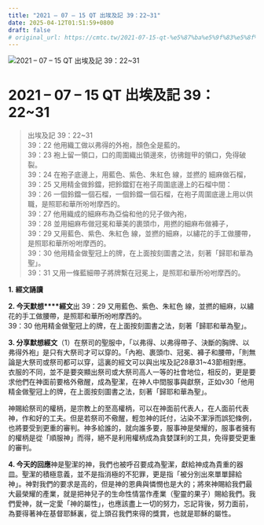 ```yaml
---
title: "2021 – 07 – 15 QT 出埃及記 39：22~31"
date: 2025-04-12T01:51:59+0800
draft: false
# original_url: https://cmtc.tw/2021-07-15-qt-%e5%87%ba%e5%9f%83%e5%8f%8a%e8%a8%98-39%ef%bc%9a2231
---
```


![2021 – 07 – 15 QT 出埃及記 39：22\~31](/images/qt.jpg   "2021 – 07 – 15 QT 出埃及記 39：22\~31")

# 2021 – 07 – 15 QT 出埃及記 39：22\~31

> 出埃及記 39：22\~31  
> 39：22 他用織工做以弗得的外袍，顏色全是藍的。  
> 39：23 袍上留一領口，口的周圍織出領邊來，彷彿鎧甲的領口，免得破裂。  
> 39：24 在袍子底邊上，用藍色、紫色、朱紅色 線，並撚的 細麻做石榴，  
> 39：25 又用精金做鈴鐺，把鈴鐺釘在袍子周圍底邊上的石榴中間：  
> 39：26 一個鈴鐺一個石榴，一個鈴鐺一個石榴，在袍子周圍底邊上用以供職，是照耶和華所吩咐摩西的。  
> 39：27 他用織成的細麻布為亞倫和他的兒子做內袍，  
> 39：28 並用細麻布做冠冕和華美的裹頭巾，用撚的細麻布做褲子，  
> 39：29 又用藍色、紫色、朱紅色 線，並撚的細麻，以繡花的手工做腰帶，是照耶和華所吩咐摩西的。  
> 39：30 他用精金做聖冠上的牌，在上面按刻圖書之法，刻著「歸耶和華為聖」。  
> 39：31 又用一條藍細帶子將牌繫在冠冕上，是照耶和華所吩咐摩西的。

**1.** **經文誦讀**

**2. 今天默想****經文**出 39：29 又用藍色、紫色、朱紅色 線，並撚的細麻，以繡花的手工做腰帶，是照耶和華所吩咐摩西的。  
39：30 他用精金做聖冠上的牌，在上面按刻圖書之法，刻著「歸耶和華為聖」。

**3. 分享默想經文**（1）在祭司的聖服中，「以弗得、以弗得帶子、決斷的胸牌、以弗得外袍」是只有大祭司才可以穿的。「內袍、裹頭巾、冠冕、褲子和腰帶，「則無論是大祭司或祭司都可以穿，這裏的經文可以與出埃及記28章31\~43節相對應。衣服的不同，並不是要突顯出祭司或大祭司高人一等的社會地位，相反的，更是要求他們在神面前要格外儆醒，成為聖潔，在神人中間服事與獻祭，正如v30「他用精金做聖冠上的牌，在上面按刻圖書之法，刻著「歸耶和華為聖」。

神賜給祭司的權柄，是宗教上的至高權柄，可以在神面前代表人，在人面前代表神，作和好的工夫。但是若祭司不儆醒，輕忽神的託付，沾染不潔淨而誤犯條例，也將要受到更重的審判。神多給誰的，就向誰多要，服事神是榮耀的，服事者擁有的權柄是從「順服神」而得，絕不是利用權柄成為貪婪謀利的工具，免得要受更重的審判。

**4. 今天的回應**神是聖潔的神，我們也被呼召要成為聖潔，獻給神成為貴重的器皿。聖潔的積極意義，並不是指消極的不犯罪，更是指「被分別出來單單歸給神」。神對我們的要求是高的，但是神的恩典與憐憫也是大的；將來神賜給我們最大最榮耀的產業，就是把神兒子的生命性情當作產業（聖靈的果子）賜給我們。我們愛神，就一定愛「神的屬性」，也應該盡上一切的努力，忘記背後，努力面前，為要得著神在基督耶穌裏，從上頭召我們來得的獎賞，也就是耶穌的屬性。